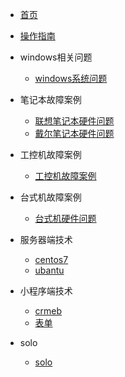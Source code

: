<!-- docs/_sidebar.md -->

* [首页](README)
* [操作指南](guide)

* windows相关问题
    * [windows系统问题](/01/windows系统问题/)

* 笔记本故障案例
    * [联想笔记本硬件问题](/02/联想/)
    * [戴尔笔记本硬件问题](/02/戴尔/)

* 工控机故障案例
    * [工控机故障案例](/03/工控机/)

* 台式机故障案例
    * [台式机硬件问题](/04/台式机/)

* 服务器端技术
    * [centos7](/05/服务器端技术/centos/)
    * [ubantu](/05/服务器端技术/ubantu/)

* 小程序端技术
    * [crmeb](/06/小程序端技术/crmeb/)
    * [表单](/06/小程序端技术/表单/)

* solo
    * [solo](/07/solo/)